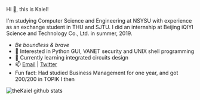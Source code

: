 <!---About me--->

Hi 👋, this is Kaiel!

I'm studying Computer Science and Engineering at NSYSU with experience as an exchange student in THU and SJTU.
I did an internship at Beijing iQIYI Science and Technology Co., Ltd. in summer, 2019.

- *Be boundless & brave*
- 🔭 Interested in Python GUI, VANET security and UNIX shell programming
- 🌱 Currently learning integrated circuits design
- 📫 [Email](mailto:thekaielhsu@gmail.com) | [Twitter](https://twitter.com/Kaiel_H)
- Fun fact: Had studied Business Management for one year, and got 200/200 in TOPIK I then

<!---GitHub Stats--->

![theKaiel github stats](https://github-readme-stats.vercel.app/api?username=theKaiel&show_icons=true)
